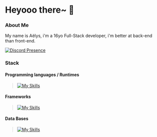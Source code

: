  #  Heyooo there~ 👋

### About Me

 My name is Aëlys, i'm a 16yo Full-Stack developer, i'm better at back-end than front-end.

<a>[![Discord Presence](https://lanyard.cnrad.dev/api/1122714514220142672)](https://discord.com/users/1122714514220142672)</a>


### Stack 

#### Programming languages / Runtimes

>[![My Skills](https://skillicons.dev/icons?i=js,ts,nodejs,html,css,py)](https://skillicons.dev)

#### Frameworks

>[![My Skills](https://skillicons.dev/icons?i=django,react,tailwind,flutter)](https://skillicons.dev)


#### Data Bases 

>[![My Skills](https://skillicons.dev/icons?i=mysql,mongodb,sqlite)](https://skillicons.dev)




